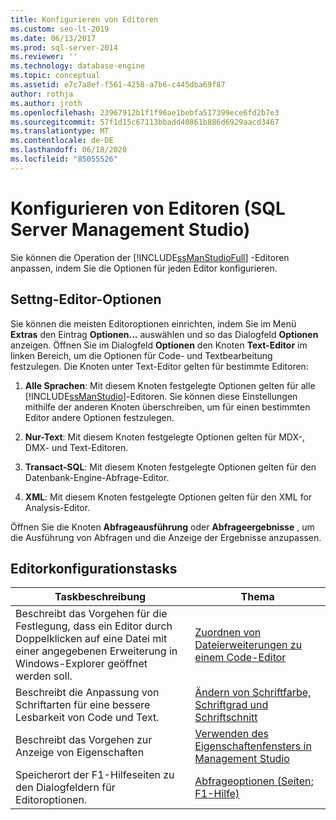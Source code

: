 ```yaml
---
title: Konfigurieren von Editoren
ms.custom: seo-lt-2019
ms.date: 06/13/2017
ms.prod: sql-server-2014
ms.reviewer: ''
ms.technology: database-engine
ms.topic: conceptual
ms.assetid: e7c7a8ef-f561-4258-a7b6-c445dba69f87
author: rothja
ms.author: jroth
ms.openlocfilehash: 23967912b1f1f96ae1bebfa517399ece6fd2b7e3
ms.sourcegitcommit: 57f1d15c67113bbadd40861b886d6929aacd3467
ms.translationtype: MT
ms.contentlocale: de-DE
ms.lasthandoff: 06/18/2020
ms.locfileid: "85055526"
---
```

# <a name="configure-editors-sql-server-management-studio"></a>Konfigurieren von Editoren (SQL Server Management Studio)
  Sie können die Operation der [!INCLUDE[ssManStudioFull](../../includes/ssmanstudiofull-md.md)] -Editoren anpassen, indem Sie die Optionen für jeden Editor konfigurieren.  
  
## <a name="settng-editor-options"></a>Settng-Editor-Optionen  
 Sie können die meisten Editoroptionen einrichten, indem Sie im Menü **Extras** den Eintrag **Optionen…** auswählen und so das Dialogfeld **Optionen** anzeigen. Öffnen Sie im Dialogfeld **Optionen** den Knoten **Text-Editor** im linken Bereich, um die Optionen für Code- und Textbearbeitung festzulegen. Die Knoten unter Text-Editor gelten für bestimmte Editoren:  
  
1.  **Alle Sprachen**: Mit diesem Knoten festgelegte Optionen gelten für alle [!INCLUDE[ssManStudio](../../includes/ssmanstudio-md.md)]-Editoren. Sie können diese Einstellungen mithilfe der anderen Knoten überschreiben, um für einen bestimmten Editor andere Optionen festzulegen.  
  
2.  **Nur-Text**: Mit diesem Knoten festgelegte Optionen gelten für MDX-, DMX- und Text-Editoren.  
  
3.  **Transact-SQL**: Mit diesem Knoten festgelegte Optionen gelten für den Datenbank-Engine-Abfrage-Editor.  
  
4.  **XML**: Mit diesem Knoten festgelegte Optionen gelten für den XML for Analysis-Editor.  
  
 Öffnen Sie die Knoten **Abfrageausführung** oder **Abfrageergebnisse** , um die Ausführung von Abfragen und die Anzeige der Ergebnisse anzupassen.  
  
## <a name="editor-configuration-tasks"></a>Editorkonfigurationstasks  
  
|Taskbeschreibung|Thema|  
|----------------------|-----------|  
|Beschreibt das Vorgehen für die Festlegung, dass ein Editor durch Doppelklicken auf eine Datei mit einer angegebenen Erweiterung in Windows-Explorer geöffnet werden soll.|[Zuordnen von Dateierweiterungen zu einem Code-Editor](associate-file-extensions-to-a-code-editor.md)|  
|Beschreibt die Anpassung von Schriftarten für eine bessere Lesbarkeit von Code und Text.|[Ändern von Schriftfarbe, Schriftgrad und Schriftschnitt](change-font-color-size-and-style.md)|  
|Beschreibt das Vorgehen zur Anzeige von Eigenschaften|[Verwenden des Eigenschaftenfensters in Management Studio](use-the-properties-window-in-management-studio.md)|  
|Speicherort der F1-Hilfeseiten zu den Dialogfeldern für Editoroptionen.|[Abfrageoptionen (Seiten; F1-Hilfe)](../../database-engine/query-options-pages-f1-help.md)|  
  
  
